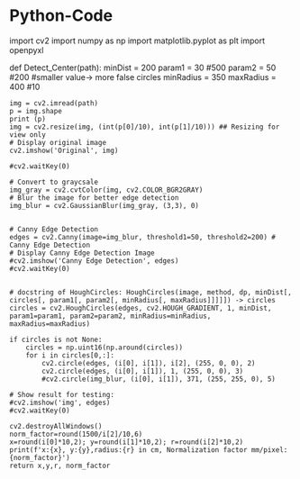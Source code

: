 # Python-Code

import cv2
import numpy as np
import matplotlib.pyplot as plt
import openpyxl


def Detect_Center(path):
    minDist = 200
    param1 = 30 #500
    param2 = 50 #200 #smaller value-> more false circles
    minRadius = 350
    maxRadius = 400 #10


    img = cv2.imread(path)
    p = img.shape
    print (p)
    img = cv2.resize(img, (int(p[0]/10), int(p[1]/10))) ## Resizing for view only
    # Display original image
    cv2.imshow('Original', img)

    #cv2.waitKey(0)

    # Convert to graycsale
    img_gray = cv2.cvtColor(img, cv2.COLOR_BGR2GRAY)
    # Blur the image for better edge detection
    img_blur = cv2.GaussianBlur(img_gray, (3,3), 0) 

    
    # Canny Edge Detection
    edges = cv2.Canny(image=img_blur, threshold1=50, threshold2=200) # Canny Edge Detection
    # Display Canny Edge Detection Image
    #cv2.imshow('Canny Edge Detection', edges)
    #cv2.waitKey(0)


    # docstring of HoughCircles: HoughCircles(image, method, dp, minDist[, circles[, param1[, param2[, minRadius[, maxRadius]]]]]) -> circles
    circles = cv2.HoughCircles(edges, cv2.HOUGH_GRADIENT, 1, minDist, param1=param1, param2=param2, minRadius=minRadius, maxRadius=maxRadius)

    if circles is not None:
        circles = np.uint16(np.around(circles))
        for i in circles[0,:]:
            cv2.circle(edges, (i[0], i[1]), i[2], (255, 0, 0), 2)
            cv2.circle(edges, (i[0], i[1]), 1, (255, 0, 0), 3)
            #cv2.circle(img_blur, (i[0], i[1]), 371, (255, 255, 0), 5)

    # Show result for testing:
    #cv2.imshow('img', edges)
    #cv2.waitKey(0)

    cv2.destroyAllWindows()
    norm_factor=round(1500/i[2]/10,6)
    x=round(i[0]*10,2); y=round(i[1]*10,2); r=round(i[2]*10,2)
    print(f'x:{x}, y:{y},radius:{r} in cm, Normalization factor mm/pixel:{norm_factor}')
    return x,y,r, norm_factor

